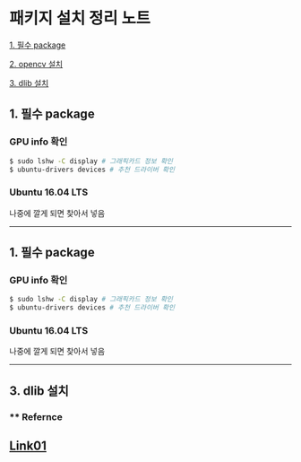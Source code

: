 # 패키지 설치 정리 노트
   [1. 필수 package ](#1.-필수-package)

   [2. opencv 설치](#2.-opencv-설치)

   [3. dlib 설치](#3.-dlib-설치)


## 1. 필수 package <a name="1.-NVIDIA-driver-설치"></a>

  ### GPU info 확인
  ```bash
  $ sudo lshw -C display # 그래픽카드 정보 확인
  $ ubuntu-drivers devices # 추천 드라이버 확인
  ```
  ### Ubuntu 16.04 LTS 
  나중에 깔게 되면 찾아서 넣음
  
  
---

## 1. 필수 package <a name="1.-NVIDIA-driver-설치"></a>

  ### GPU info 확인
  ```bash
  $ sudo lshw -C display # 그래픽카드 정보 확인
  $ ubuntu-drivers devices # 추천 드라이버 확인
  ```
  ### Ubuntu 16.04 LTS 
  나중에 깔게 되면 찾아서 넣음
  
---


## 3. dlib 설치 <a name="1.-dlib-설치"></a>
   
   ### ** Refernce
   [Link01](https://www.learnopencv.com/install-dlib-on-ubuntu/)
---
